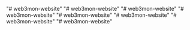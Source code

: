 "# web3mon-website" 
"# web3mon-website" 
"# web3mon-website" 
"# web3mon-website" 
"# web3mon-website" 
"# web3mon-website" 
"# web3mon-website" 
"# web3mon-website" 
